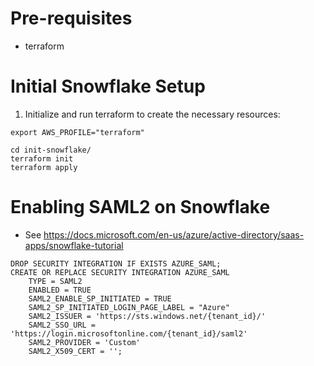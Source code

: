 # Pre-requisites

- terraform

# Initial Snowflake Setup

1. Initialize and run terraform to create the necessary resources:

```shell
export AWS_PROFILE="terraform"

cd init-snowflake/
terraform init
terraform apply
```

# Enabling SAML2 on Snowflake
- See https://docs.microsoft.com/en-us/azure/active-directory/saas-apps/snowflake-tutorial

```shell
DROP SECURITY INTEGRATION IF EXISTS AZURE_SAML;
CREATE OR REPLACE SECURITY INTEGRATION AZURE_SAML
    TYPE = SAML2
    ENABLED = TRUE
    SAML2_ENABLE_SP_INITIATED = TRUE
    SAML2_SP_INITIATED_LOGIN_PAGE_LABEL = "Azure"
    SAML2_ISSUER = 'https://sts.windows.net/{tenant_id}/'
    SAML2_SSO_URL = 'https://login.microsoftonline.com/{tenant_id}/saml2'
    SAML2_PROVIDER = 'Custom'
    SAML2_X509_CERT = '';
```